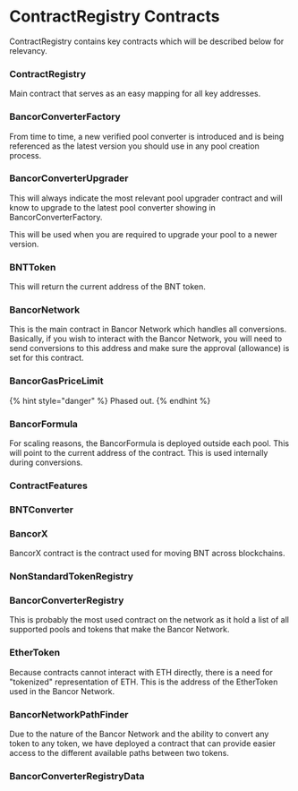 # ContractRegistry Contracts

ContractRegistry contains key contracts which will be described below for relevancy.

### ContractRegistry

Main contract that serves as an easy mapping for all key addresses. 

### BancorConverterFactory

From time to time, a new verified pool converter is introduced and is being referenced as the latest version you should use in any pool creation process.

### BancorConverterUpgrader

This will always indicate the most relevant pool upgrader contract and will know to upgrade to the latest pool converter showing in BancorConverterFactory.

This will be used when you are required to upgrade your pool to a newer version.

### BNTToken

This will return the current address of the BNT token.

### BancorNetwork

This is the main contract in Bancor Network which handles all conversions. Basically, if you wish to interact with the Bancor Network, you will need to send conversions to this address and make sure the approval \(allowance\) is set for this contract. 

### BancorGasPriceLimit

{% hint style="danger" %}
Phased out.
{% endhint %}

### BancorFormula

For scaling reasons, the BancorFormula is deployed outside each pool. This will point to the current address of the contract. This is used internally during conversions.

### ContractFeatures

### BNTConverter

### BancorX

BancorX contract is the contract used for moving BNT across blockchains. 

### NonStandardTokenRegistry

### BancorConverterRegistry

This is probably the most used contract on the network as it hold a list of all supported pools and tokens that make the Bancor Network.

### EtherToken

Because contracts cannot interact with ETH directly, there is a need for "tokenized" representation of ETH. This is the address of the EtherToken used in the Bancor Network.

### BancorNetworkPathFinder

Due to the nature of the Bancor Network and the ability to convert any token to any token, we have deployed a contract that can provide easier access to the different available paths between two tokens. 

### BancorConverterRegistryData



